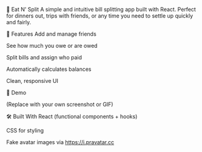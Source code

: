 💸 Eat N' Split
A simple and intuitive bill splitting app built with React. Perfect for dinners out, trips with friends, or any time you need to settle up quickly and fairly.

🚀 Features
Add and manage friends

See how much you owe or are owed

Split bills and assign who paid

Automatically calculates balances

Clean, responsive UI

📸 Demo

(Replace with your own screenshot or GIF)

🛠️ Built With
React (functional components + hooks)

CSS for styling

Fake avatar images via https://i.pravatar.cc
